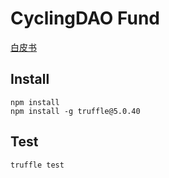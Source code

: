 # CyclingDAO Fund

[白皮书](./whitepaper.md)

## Install

```
npm install
npm install -g truffle@5.0.40
```

## Test

```
truffle test
```